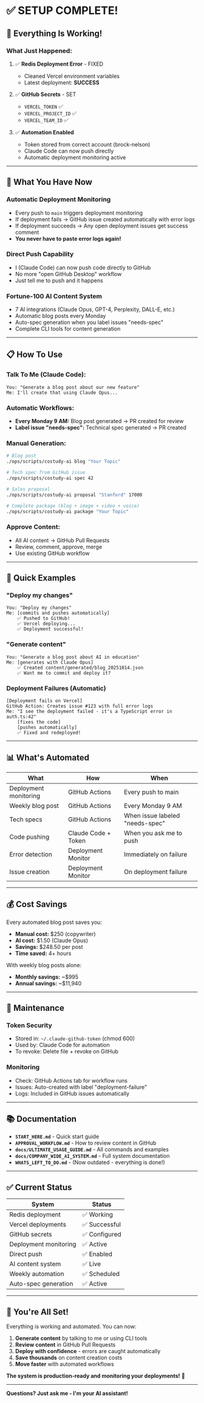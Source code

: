 # ✅ SETUP COMPLETE!

## 🎉 Everything Is Working!

### What Just Happened:

1. ✅ **Redis Deployment Error** - FIXED
   - Cleaned Vercel environment variables
   - Latest deployment: **SUCCESS**

2. ✅ **GitHub Secrets** - SET
   - `VERCEL_TOKEN` ✅
   - `VERCEL_PROJECT_ID` ✅
   - `VERCEL_TEAM_ID` ✅

3. ✅ **Automation Enabled**
   - Token stored from correct account (brock-nelson)
   - Claude Code can now push directly
   - Automatic deployment monitoring active

---

## 🚀 What You Have Now

### Automatic Deployment Monitoring
- Every push to `main` triggers deployment monitoring
- If deployment fails → GitHub issue created automatically with error logs
- If deployment succeeds → Any open deployment issues get success comment
- **You never have to paste error logs again!**

### Direct Push Capability
- I (Claude Code) can now push code directly to GitHub
- No more "open GitHub Desktop" workflow
- Just tell me to push and it happens

### Fortune-100 AI Content System
- 7 AI integrations (Claude Opus, GPT-4, Perplexity, DALL-E, etc.)
- Automatic blog posts every Monday
- Auto-spec generation when you label issues "needs-spec"
- Complete CLI tools for content generation

---

## 📋 How To Use

### Talk To Me (Claude Code):
```
You: "Generate a blog post about our new feature"
Me: I'll create that using Claude Opus...
```

### Automatic Workflows:
- **Every Monday 9 AM:** Blog post generated → PR created for review
- **Label issue "needs-spec":** Technical spec generated → PR created

### Manual Generation:
```bash
# Blog post
./ops/scripts/costudy-ai blog "Your Topic"

# Tech spec from GitHub issue
./ops/scripts/costudy-ai spec 42

# Sales proposal
./ops/scripts/costudy-ai proposal "Stanford" 17000

# Complete package (blog + image + video + voice)
./ops/scripts/costudy-ai package "Your Topic"
```

### Approve Content:
- All AI content → GitHub Pull Requests
- Review, comment, approve, merge
- Use existing GitHub workflow

---

## 🎯 Quick Examples

### "Deploy my changes"
```
You: "Deploy my changes"
Me: [commits and pushes automatically]
    ✅ Pushed to GitHub!
    ✅ Vercel deploying...
    ✅ Deployment successful!
```

### "Generate content"
```
You: "Generate a blog post about AI in education"
Me: [generates with Claude Opus]
    ✅ Created content/generated/blog_20251014.json
    ✅ Want me to commit and deploy it?
```

### Deployment Failures (Automatic)
```
[Deployment fails on Vercel]
GitHub Action: Creates issue #123 with full error logs
Me: "I see the deployment failed - it's a TypeScript error in auth.ts:42"
    [fixes the code]
    [pushes automatically]
    ✅ Fixed and redeployed!
```

---

## 📊 What's Automated

| What | How | When |
|------|-----|------|
| Deployment monitoring | GitHub Actions | Every push to main |
| Weekly blog post | GitHub Actions | Every Monday 9 AM |
| Tech specs | GitHub Actions | When issue labeled "needs-spec" |
| Code pushing | Claude Code + Token | When you ask me to push |
| Error detection | Deployment Monitor | Immediately on failure |
| Issue creation | Deployment Monitor | On deployment failure |

---

## 💰 Cost Savings

Every automated blog post saves you:
- **Manual cost:** $250 (copywriter)
- **AI cost:** $1.50 (Claude Opus)
- **Savings:** $248.50 per post
- **Time saved:** 4+ hours

With weekly blog posts alone:
- **Monthly savings:** ~$995
- **Annual savings:** ~$11,940

---

## 🔧 Maintenance

### Token Security
- Stored in: `~/.claude-github-token` (chmod 600)
- Used by: Claude Code for automation
- To revoke: Delete file + revoke on GitHub

### Monitoring
- Check: GitHub Actions tab for workflow runs
- Issues: Auto-created with label "deployment-failure"
- Logs: Included in GitHub issues automatically

---

## 📚 Documentation

- **`START_HERE.md`** - Quick start guide
- **`APPROVAL_WORKFLOW.md`** - How to review content in GitHub
- **`docs/ULTIMATE_USAGE_GUIDE.md`** - All commands and examples
- **`docs/COMPANY_WIDE_AI_SYSTEM.md`** - Full system documentation
- **`WHATS_LEFT_TO_DO.md`** - (Now outdated - everything is done!)

---

## ✅ Current Status

| System | Status |
|--------|--------|
| Redis deployment | ✅ Working |
| Vercel deployments | ✅ Successful |
| GitHub secrets | ✅ Configured |
| Deployment monitoring | ✅ Active |
| Direct push | ✅ Enabled |
| AI content system | ✅ Live |
| Weekly automation | ✅ Scheduled |
| Auto-spec generation | ✅ Active |

---

## 🎉 You're All Set!

Everything is working and automated. You can now:

1. **Generate content** by talking to me or using CLI tools
2. **Review content** in GitHub Pull Requests
3. **Deploy with confidence** - errors are caught automatically
4. **Save thousands** on content creation costs
5. **Move faster** with automated workflows

**The system is production-ready and monitoring your deployments!** 🚀

---

**Questions? Just ask me - I'm your AI assistant!**
